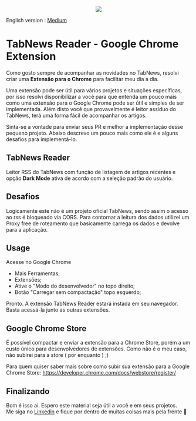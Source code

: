 <div align="center"><img src="https://miro.medium.com/v2/resize:fit:640/format:webp/1*WJ9DEdlUwhJSALwjpQItdg.png"/></div>

English version : <a href="https://olavomello.medium.com/creating-a-google-chrome-extension-using-html-css-javascript-d39d65b7d790" target="_blank">Medium</a>

# TabNews Reader - Google Chrome Extension

Como gosto sempre de acompanhar as novidades no TabNews, resolvi criar uma <b>Extensão para o Chrome</b> para facilitar meu dia a dia.

Uma extensão pode ser útil para vários projetos e situações específicas, por isso resolvi disponibilizar a você para que entenda um pouco mais como uma extensão para o Google Chrome pode ser útil e simples de ser implementada. Além disto você que provavelmente é leitor assíduo do TabNews, terá uma forma fácil de acompanhar os artigos.

Sinta-se a vontade para enviar seus PR e melhor a implementação desse pequeno projeto. Abaixo descrevo um pouco mais como ele é e alguns desafios para implementá-lo.

## TabNews Reader

Leitor RSS do TabNews com função de listagem de artigos recentes e opção <b>Dark Mode</b> ativa de acordo com a seleção padrão do usuário.

## Desafios

Logicamente este não é um projeto oficial TabNews, sendo assim o acesso ao rss é bloqueado via CORS. Para contornar a leitura dos dados utilizei um Proxy free de roteamento que basicamente carrega os dados e devolve para a aplicação.

## Usage

Acesse no Google Chrome
 - Mais Ferramentas;
 - Extensões;
 - Ative o "Modo do desenvolvedor" no topo direito;
 - Botão "Carregar sem compactação" topo esquerdo;
 
 Pronto. A extensão TabNews Reader estará instada em seu navegador. Basta acessá-la junto as outras extensões.

## Google Chrome Store

É possível compactar e enviar a extensão para a Chrome Store, porém a um custo único para desenvolvedores de extensões. Como não é o meu caso,
não subirei para a store ( por enquanto ) ;)

Para quem quiser saber mais sobre como subir sua extensão para a Google Chrome Store:
https://developer.chrome.com/docs/webstore/register/

## Finalizando

Bom é isso ai. Espero este material seja útil a você e em seus projetos.
<br>Me siga no <a href="https://www.linkedin.com/in/olavo-mello/" target="_blank">Linkedin</a> e fique por dentro de muitas coisas mais pela frente 🚀